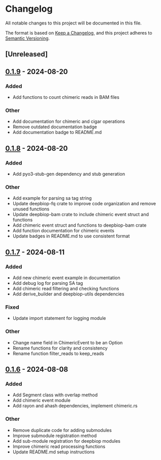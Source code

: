 # Changelog
All notable changes to this project will be documented in this file.

The format is based on [Keep a Changelog](https://keepachangelog.com/en/1.0.0/),
and this project adheres to [Semantic Versioning](https://semver.org/spec/v2.0.0.html).

## [Unreleased]

## [0.1.9](https://github.com/cauliyang/DeepBioP/compare/deepbiop-bam-v0.1.8...deepbiop-bam-v0.1.9) - 2024-08-20

### Added
- Add functions to count chimeric reads in BAM files

### Other
- Add documentation for chimeric and cigar operations
- Remove outdated documentation badge
- Add documentation badge to README.md

## [0.1.8](https://github.com/cauliyang/DeepBioP/compare/deepbiop-bam-v0.1.7...deepbiop-bam-v0.1.8) - 2024-08-20

### Added
- Add pyo3-stub-gen dependency and stub generation

### Other
- Add example for parsing sa tag string
- Update deepbiop-fq crate to improve code organization and remove unused functions
- Update deepbiop-bam crate to include chimeric event struct and functions
- Add chimeric event struct and functions to deepbiop-bam crate
- Add function documentation for chimeric events
- Update badges in README.md to use consistent format

## [0.1.7](https://github.com/cauliyang/DeepBioP/compare/deepbiop-bam-v0.1.6...deepbiop-bam-v0.1.7) - 2024-08-11

### Added
- Add new chimeric event example in documentation
- Add debug log for parsing SA tag
- Add chimeric read filtering and checking functions
- Add derive_builder and deepbiop-utils dependencies

### Fixed
- Update import statement for logging module

### Other
- Change name field in ChimericEvent to be an Option
- Rename functions for clarity and consistency
- Rename function filter_reads to keep_reads

## [0.1.6](https://github.com/cauliyang/DeepBioP/compare/deepbiop-bam-v0.1.5...deepbiop-bam-v0.1.6) - 2024-08-08

### Added
- Add Segment class with overlap method
- Add chimeric event module
- Add rayon and ahash dependencies, implement chimeric.rs

### Other
- Remove duplicate code for adding submodules
- Improve submodule registration method
- Add sub-module registration for deepbiop modules
- Improve chimeric read processing functions
- Update README.md setup instructions
